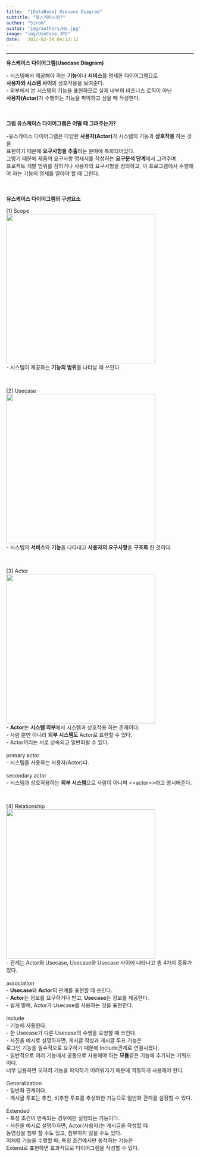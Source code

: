```yaml
---
title:  "[DataBase] Usecase Diagram"
subtitle: "유스케이스란?"
author: "Sirom"
avatar: "img/authors/Ho.jpg"
image: "img/UseCase.JPG"
date:   2022-02-14 04:12:12
---
```

***

<b class="topic">유스케이스 다이어그램(Usecase Diagram)</b>
<p class="content">
  - 시스템에서 제공해야 하는 <b>기능</b>이나 <b>서비스</b>를 명세한 다이어그램으로<br>
   <b>사용자와 시스템 사이</b>의 상호작용을 보여준다.<br>
  - 외부에서 본 시스템의 기능을 표현하므로 실제 내부의 비즈니스 로직이 아닌<br>
   <b>사용자(Actor)</b>가 수행하는 기능을 파악하고 싶을 때 작성한다.
</p>
<br>
<br>
<b class="topic">그럼 유스케이스 다이어그램은 어떨 때 그려주는가?</b>
<p class="content">-유스케이스 다이어그램은 다양한 <b>사용자(Actor)</b>가 시스템의 기능과 <b>상호작용</b> 하는 것을<br> 
   표현하기 때문에 <b>요구사항을 추출</b>하는 분야에 특화되어있다.<br>
   그렇기 때문에 제품의 요구사항 명세서를 작성하는 <b>요구분석 단계</b>에서 그려주며<br>
   프로젝트 개발 범위를 정하거나 사용자의 요구사항을 정의하고, 이 프로그램에서 수행해야 하는 기능의 명세를 알아야 할 때 그린다.
</p>
<br>
<br>
<b class="topic">유스케이스 다이어그램의 구성요소</b>
<p class="content">
  [1] Scope<br>
  <img src="https://img1.daumcdn.net/thumb/R1280x0/?scode=mtistory2&fname=https%3A%2F%2Fblog.kakaocdn.net%2Fdn%2FbKUzV2%2FbtqD7GQ9hFz%2FjsaYUjCUeA8zWF7HVqHulK%2Fimg.png" width="400" height="400"><br>
  - 시스템이 제공하는 <b>기능의 범위</b>를 나타날 때 쓰인다.
</p>
<br>
<p class="content">
  [2] Usecase<br>
  <img src="https://img1.daumcdn.net/thumb/R1280x0/?scode=mtistory2&fname=https%3A%2F%2Fblog.kakaocdn.net%2Fdn%2Fnn1ji%2FbtqD8iWBj8B%2Fmh8iz4ryxEoxfWW0key4w0%2Fimg.png" width="400" height="400"><br>
  - 시스템의 <b>서비스</b>와 <b>기능</b>을 나타내고 <b>사용자의 요구사항</b>을 <b>구조화</b> 한 것이다.
</p>
<br>
<p class="content">
  [3] Actor<br>
  <img src="https://img1.daumcdn.net/thumb/R1280x0/?scode=mtistory2&fname=https%3A%2F%2Fblog.kakaocdn.net%2Fdn%2FdNjqd1%2FbtqD8N29nY1%2FQBJAaLyu3fLbyWPEi9OQWk%2Fimg.png" width="400" height="400"><br>
  - <b>Actor</b>는 <b>시스템 외부</b>에서 시스템과 상호작용 하는 존재이다.<br>
  - 사람 뿐만 아니라 <b>외부 시스템도</b> Actor로 표현할 수 있다.<br>
  - Actor끼리는 서로 상속되고 일반화될 수 있다.<br>
  <br>
  primary actor<br>
  - 시스템을 사용하는 사용자(Actor)다.<br>
  <br>
  secondary actor<br>
  - 시스템과 상호작용하는 <b>외부 시스템</b>으로 사람이 아니며 &lt;&lt;actor&gt;&gt;라고 명시해준다.<br>
</p>
<br>
<p class="content">
  [4] Relationship<br>
  <img src="https://img1.daumcdn.net/thumb/R1280x0/?scode=mtistory2&fname=https%3A%2F%2Fblog.kakaocdn.net%2Fdn%2FH8d2u%2FbtqD9uaZF7p%2FvUJuoF6G4piVLbEzTlEEd1%2Fimg.png" width="400" height="400"><br>
  - 관계는 Actor와 Usecase, Usecase와 Usecase 사이에 나타나고 총 4가지 종류가 있다.<br>
  <br>
  association<br>
  - <b>Usecase</b>와 <b>Actor</b>의 관계를 표현할 때 쓰인다.<br>
  - <b>Actor</b>는 정보를 요구하거나 받고, <b>Usecase</b>는 정보를 제공한다.<br>
  - 쉽게 말해, Actor가 Usecase를 사용하는 것을 표현한다.<br>
  <br>
  Include<br>
  - 기능에 사용한다.<br>
  - 한 Usecase가 다른 Usecase의 수행을 요청할 때 쓰인다.<br>
  - 사진을 예시로 설명하자면, 게시글 작성과 게시글 투표 기능은<br>
   로그인 기능을 필수적으로 요구하기 때문에 Include관계로 연결시켰다.<br>
  - 일반적으로 여러 기능에서 공통으로 사용해야 하는 <b>모듈</b>같은 기능에 추가되는 키워드이다.<br>
   너무 남용하면 오히려 기능을 파악하기 어려워지기 때문에 적절하게 사용해야 한다.<br>
  <br>
  Generalization<br>
  - 일반화 관계이다.<br>
  - 게시글 투표는 추천, 비추천 투표를 추상화한 기능으로 일반화 관계를 설정할 수 있다.<br>
  <br>
  Extended<br>
  - 특정 조건이 만족되는 경우에만 실행되는 기능이다.<br>
  - 사진을 예시로 설명하자면, Actor(사용자)는 게시글을 작성할 때<br>
   동영상을 첨부 할 수도 있고, 첨부하지 않을 수도 있다.<br>
   이처럼 기능을 수행할 때, 특정 조건에서만 동작하는 기능은<br>
   Extend로 표현하면 효과적으로 다이어그램을 작성할 수 있다.<br>
</p>
<br>
